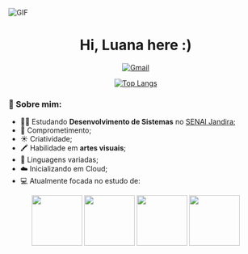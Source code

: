 ![GIF](https://i.pinimg.com/originals/f5/cc/88/f5cc882eaa11aff3d06e02ebd6dbe4aa.gif)

<h1 align="center"> Hi, Luana here :) </h1>

<div style="display: inline_block" align="center">
  
[![Gmail](https://img.shields.io/badge/Gmail-D14836?style=for-the-badge&logo=gmail&logoColor=white)](mailto:luana.maga78@gmail.com)
  
</div>

<div style="display: inline_block" align="center">
  
[![Top Langs](https://github-readme-stats.vercel.app/api/top-langs/?username=lU4N4ht&layout=compact&title_color=61dafb&text_color=FFFFFF&icon_color=61dafb&bg_color=20232a)](https://github.com/anuraghazra/github-readme-stats)  
  
</div>

### 👤 Sobre mim:

- 👨‍💻 Estudando **Desenvolvimento de Sistemas** no [SENAI Jandira](https://jandira.sp.senai.br/);
- 💯 Comprometimento;
- ☀️ Criatividade;
- 🖍️ Habilidade em **artes visuais**;
- 👾 Linguagens variadas;
- ☁️ Inicializando em Cloud;
- 💻 Atualmente focada no estudo de:

<div style="display: inline_block" align="center">
   <img height="100em" src="https://cdn.jsdelivr.net/gh/devicons/devicon/icons/html5/html5-original-wordmark.svg"/>
   <img height="100em" src="https://cdn.jsdelivr.net/gh/devicons/devicon/icons/css3/css3-original-wordmark.svg"/>
   <img height="100em" src="https://cdn.jsdelivr.net/gh/devicons/devicon/icons/java/java-original-wordmark.svg"/>
   <img height="100em" src="https://cdn.jsdelivr.net/gh/devicons/devicon/icons/mysql/mysql-original-wordmark.svg"/>
</div>
